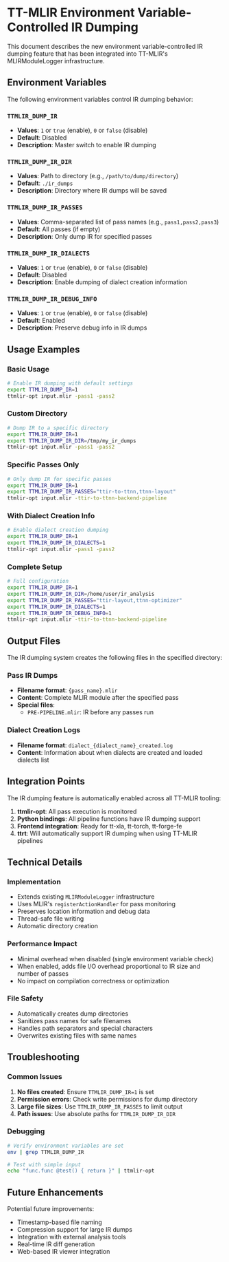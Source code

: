 # TT-MLIR Environment Variable-Controlled IR Dumping

This document describes the new environment variable-controlled IR dumping feature that has been integrated into TT-MLIR's MLIRModuleLogger infrastructure.

## Environment Variables

The following environment variables control IR dumping behavior:

### `TTMLIR_DUMP_IR`
- **Values**: `1` or `true` (enable), `0` or `false` (disable)
- **Default**: Disabled
- **Description**: Master switch to enable IR dumping

### `TTMLIR_DUMP_IR_DIR`
- **Values**: Path to directory (e.g., `/path/to/dump/directory`)
- **Default**: `./ir_dumps`
- **Description**: Directory where IR dumps will be saved

### `TTMLIR_DUMP_IR_PASSES`
- **Values**: Comma-separated list of pass names (e.g., `pass1,pass2,pass3`)
- **Default**: All passes (if empty)
- **Description**: Only dump IR for specified passes

### `TTMLIR_DUMP_IR_DIALECTS`
- **Values**: `1` or `true` (enable), `0` or `false` (disable)
- **Default**: Disabled
- **Description**: Enable dumping of dialect creation information

### `TTMLIR_DUMP_IR_DEBUG_INFO`
- **Values**: `1` or `true` (enable), `0` or `false` (disable)
- **Default**: Enabled
- **Description**: Preserve debug info in IR dumps

## Usage Examples

### Basic Usage
```bash
# Enable IR dumping with default settings
export TTMLIR_DUMP_IR=1
ttmlir-opt input.mlir -pass1 -pass2
```

### Custom Directory
```bash
# Dump IR to a specific directory
export TTMLIR_DUMP_IR=1
export TTMLIR_DUMP_IR_DIR=/tmp/my_ir_dumps
ttmlir-opt input.mlir -pass1 -pass2
```

### Specific Passes Only
```bash
# Only dump IR for specific passes
export TTMLIR_DUMP_IR=1
export TTMLIR_DUMP_IR_PASSES="ttir-to-ttnn,ttnn-layout"
ttmlir-opt input.mlir -ttir-to-ttnn-backend-pipeline
```

### With Dialect Creation Info
```bash
# Enable dialect creation dumping
export TTMLIR_DUMP_IR=1
export TTMLIR_DUMP_IR_DIALECTS=1
ttmlir-opt input.mlir -pass1 -pass2
```

### Complete Setup
```bash
# Full configuration
export TTMLIR_DUMP_IR=1
export TTMLIR_DUMP_IR_DIR=/home/user/ir_analysis
export TTMLIR_DUMP_IR_PASSES="ttir-layout,ttnn-optimizer"
export TTMLIR_DUMP_IR_DIALECTS=1
export TTMLIR_DUMP_IR_DEBUG_INFO=1
ttmlir-opt input.mlir -ttir-to-ttnn-backend-pipeline
```

## Output Files

The IR dumping system creates the following files in the specified directory:

### Pass IR Dumps
- **Filename format**: `{pass_name}.mlir`
- **Content**: Complete MLIR module after the specified pass
- **Special files**:
  - `PRE-PIPELINE.mlir`: IR before any passes run

### Dialect Creation Logs
- **Filename format**: `dialect_{dialect_name}_created.log`
- **Content**: Information about when dialects are created and loaded dialects list

## Integration Points

The IR dumping feature is automatically enabled across all TT-MLIR tooling:

1. **ttmlir-opt**: All pass execution is monitored
2. **Python bindings**: All pipeline functions have IR dumping support
3. **Frontend integration**: Ready for tt-xla, tt-torch, tt-forge-fe
4. **ttrt**: Will automatically support IR dumping when using TT-MLIR pipelines

## Technical Details

### Implementation
- Extends existing `MLIRModuleLogger` infrastructure
- Uses MLIR's `registerActionHandler` for pass monitoring
- Preserves location information and debug data
- Thread-safe file writing
- Automatic directory creation

### Performance Impact
- Minimal overhead when disabled (single environment variable check)
- When enabled, adds file I/O overhead proportional to IR size and number of passes
- No impact on compilation correctness or optimization

### File Safety
- Automatically creates dump directories
- Sanitizes pass names for safe filenames
- Handles path separators and special characters
- Overwrites existing files with same names

## Troubleshooting

### Common Issues

1. **No files created**: Ensure `TTMLIR_DUMP_IR=1` is set
2. **Permission errors**: Check write permissions for dump directory
3. **Large file sizes**: Use `TTMLIR_DUMP_IR_PASSES` to limit output
4. **Path issues**: Use absolute paths for `TTMLIR_DUMP_IR_DIR`

### Debugging
```bash
# Verify environment variables are set
env | grep TTMLIR_DUMP_IR

# Test with simple input
echo "func.func @test() { return }" | ttmlir-opt
```

## Future Enhancements

Potential future improvements:
- Timestamp-based file naming
- Compression support for large IR dumps
- Integration with external analysis tools
- Real-time IR diff generation
- Web-based IR viewer integration
